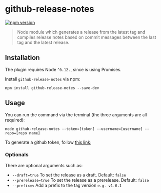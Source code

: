 # github-release-notes

[![npm version](https://badge.fury.io/js/github-release-notes.svg)](https://badge.fury.io/js/github-release-notes)

> Node module which generates a release from the latest tag and compiles release notes based on commit messages between the last tag and the latest release.

## Installation

The plugin requires Node `^0.12.`, since is using Promises.

Install `github-release-notes` via npm:

```shell
npm install github-release-notes --save-dev
```

## Usage

You can run the command via the terminal (the three arguments are all required):

```shell
node github-release-notes --token=[token] --username=[username] --repo=[repo name]
```

To generate a github token, follow [this link](https://help.github.com/articles/creating-an-access-token-for-command-line-use/);

### Optionals

There are optional arguments such as:

- `--draft=true` To set the release as a draft. Default: `false`
- `--prerelease=true` To set the release as a prerelease. Default: `false`
- `--prefix=v` Add a prefix to the tag version `e.g. v1.0.1`
